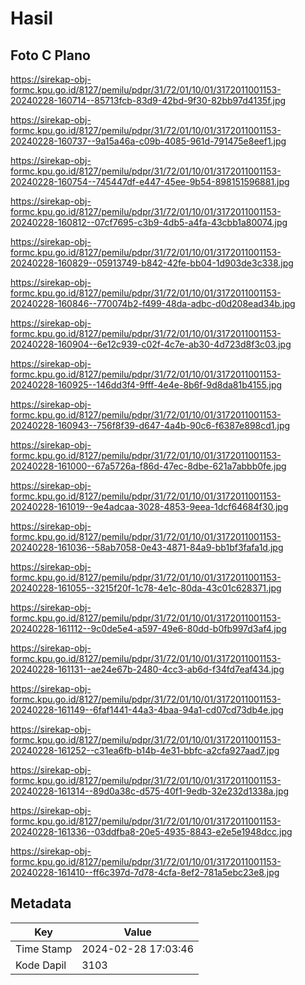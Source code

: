 # Hasil

## Foto C Plano

https://sirekap-obj-formc.kpu.go.id/8127/pemilu/pdpr/31/72/01/10/01/3172011001153-20240228-160714--85713fcb-83d9-42bd-9f30-82bb97d4135f.jpg

https://sirekap-obj-formc.kpu.go.id/8127/pemilu/pdpr/31/72/01/10/01/3172011001153-20240228-160737--9a15a46a-c09b-4085-961d-791475e8eef1.jpg

https://sirekap-obj-formc.kpu.go.id/8127/pemilu/pdpr/31/72/01/10/01/3172011001153-20240228-160754--745447df-e447-45ee-9b54-898151596881.jpg

https://sirekap-obj-formc.kpu.go.id/8127/pemilu/pdpr/31/72/01/10/01/3172011001153-20240228-160812--07cf7695-c3b9-4db5-a4fa-43cbb1a80074.jpg

https://sirekap-obj-formc.kpu.go.id/8127/pemilu/pdpr/31/72/01/10/01/3172011001153-20240228-160829--05913749-b842-42fe-bb04-1d903de3c338.jpg

https://sirekap-obj-formc.kpu.go.id/8127/pemilu/pdpr/31/72/01/10/01/3172011001153-20240228-160846--770074b2-f499-48da-adbc-d0d208ead34b.jpg

https://sirekap-obj-formc.kpu.go.id/8127/pemilu/pdpr/31/72/01/10/01/3172011001153-20240228-160904--6e12c939-c02f-4c7e-ab30-4d723d8f3c03.jpg

https://sirekap-obj-formc.kpu.go.id/8127/pemilu/pdpr/31/72/01/10/01/3172011001153-20240228-160925--146dd3f4-9fff-4e4e-8b6f-9d8da81b4155.jpg

https://sirekap-obj-formc.kpu.go.id/8127/pemilu/pdpr/31/72/01/10/01/3172011001153-20240228-160943--756f8f39-d647-4a4b-90c6-f6387e898cd1.jpg

https://sirekap-obj-formc.kpu.go.id/8127/pemilu/pdpr/31/72/01/10/01/3172011001153-20240228-161000--67a5726a-f86d-47ec-8dbe-621a7abbb0fe.jpg

https://sirekap-obj-formc.kpu.go.id/8127/pemilu/pdpr/31/72/01/10/01/3172011001153-20240228-161019--9e4adcaa-3028-4853-9eea-1dcf64684f30.jpg

https://sirekap-obj-formc.kpu.go.id/8127/pemilu/pdpr/31/72/01/10/01/3172011001153-20240228-161036--58ab7058-0e43-4871-84a9-bb1bf3fafa1d.jpg

https://sirekap-obj-formc.kpu.go.id/8127/pemilu/pdpr/31/72/01/10/01/3172011001153-20240228-161055--3215f20f-1c78-4e1c-80da-43c01c628371.jpg

https://sirekap-obj-formc.kpu.go.id/8127/pemilu/pdpr/31/72/01/10/01/3172011001153-20240228-161112--9c0de5e4-a597-49e6-80dd-b0fb997d3af4.jpg

https://sirekap-obj-formc.kpu.go.id/8127/pemilu/pdpr/31/72/01/10/01/3172011001153-20240228-161131--ae24e67b-2480-4cc3-ab6d-f34fd7eaf434.jpg

https://sirekap-obj-formc.kpu.go.id/8127/pemilu/pdpr/31/72/01/10/01/3172011001153-20240228-161149--6faf1441-44a3-4baa-94a1-cd07cd73db4e.jpg

https://sirekap-obj-formc.kpu.go.id/8127/pemilu/pdpr/31/72/01/10/01/3172011001153-20240228-161252--c31ea6fb-b14b-4e31-bbfc-a2cfa927aad7.jpg

https://sirekap-obj-formc.kpu.go.id/8127/pemilu/pdpr/31/72/01/10/01/3172011001153-20240228-161314--89d0a38c-d575-40f1-9edb-32e232d1338a.jpg

https://sirekap-obj-formc.kpu.go.id/8127/pemilu/pdpr/31/72/01/10/01/3172011001153-20240228-161336--03ddfba8-20e5-4935-8843-e2e5e1948dcc.jpg

https://sirekap-obj-formc.kpu.go.id/8127/pemilu/pdpr/31/72/01/10/01/3172011001153-20240228-161410--ff6c397d-7d78-4cfa-8ef2-781a5ebc23e8.jpg


## Metadata

| Key        | Value               |
| ---------- | ------------------- |
| Time Stamp | 2024-02-28 17:03:46 |
| Kode Dapil | 3103                |



